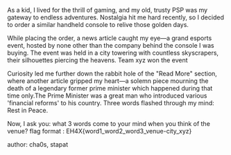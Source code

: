 As a kid, I lived for the thrill of gaming, and my old, trusty PSP was my gateway to endless adventures. Nostalgia hit me hard recently, so I decided to order a similar handheld console to relive those golden days.

While placing the order, a news article caught my eye—a grand esports event, hosted by none other than the company behind the console I was buying. The event was held in a city towering with countless skyscrapers, their silhouettes piercing the heavens. Team xyz won the event

Curiosity led me further down the rabbit hole of the "Read More" section, where another article gripped my heart—a solemn piece mourning the death of a legendary former prime minister which happened during that time only.The Prime Minister was a great man who introduced various 'financial reforms' to his country. Three words flashed through my mind: Rest in Peace.

Now, I ask you: what 3 words come to your mind when you think of the venue?
flag format : EH4X{word1_word2_word3_venue-city_xyz}

author: cha0s, stapat
